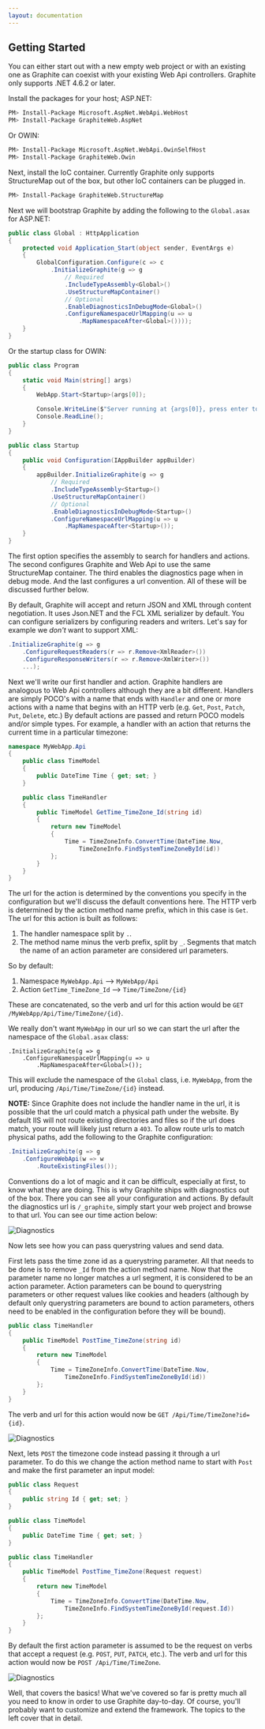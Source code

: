 ```yaml
---
layout: documentation
---
```


## Getting Started

You can either start out with a new empty web project or with an existing one as Graphite can coexist with your existing Web Api controllers. Graphite only supports .NET 4.6.2 or later.

Install the packages for your host; ASP.NET:

```bash
PM> Install-Package Microsoft.AspNet.WebApi.WebHost
PM> Install-Package GraphiteWeb.AspNet
```

Or OWIN:

```bash
PM> Install-Package Microsoft.AspNet.WebApi.OwinSelfHost
PM> Install-Package GraphiteWeb.Owin
```

Next, install the IoC container. Currently Graphite only supports StructureMap out of the box, but other IoC containers can be plugged in.

```bash
PM> Install-Package GraphiteWeb.StructureMap
```

Next we will bootstrap Graphite by adding the following to the `Global.asax` for ASP.NET:

```csharp
public class Global : HttpApplication{    protected void Application_Start(object sender, EventArgs e)    {
        GlobalConfiguration.Configure(c => c            .InitializeGraphite(g => g
                // Required
                .IncludeTypeAssembly<Global>()                .UseStructureMapContainer()
                // Optional                .EnableDiagnosticsInDebugMode<Global>()                .ConfigureNamespaceUrlMapping(u => u                    .MapNamespaceAfter<Global>())));    }}
```

Or the startup class for OWIN:

```csharp
public class Program{    static void Main(string[] args)    {        WebApp.Start<Startup>(args[0]);        Console.WriteLine($"Server running at {args[0]}, press enter to exit.");        Console.ReadLine();    }}public class Startup{    public void Configuration(IAppBuilder appBuilder)    {        appBuilder.InitializeGraphite(g => g
            // Required
            .IncludeTypeAssembly<Startup>()            .UseStructureMapContainer()
            // Optional            .EnableDiagnosticsInDebugMode<Startup>()            .ConfigureNamespaceUrlMapping(u => u                .MapNamespaceAfter<Startup>());
    }}
```

The first option specifies the assembly to search for handlers and actions. The second configures Graphite and Web Api to use the same StructureMap container. The third enables the diagnostics page when in debug mode. And the last configures a url convention. All of these will be discussed further below.

By default, Graphite will accept and return JSON and XML through content negotiation. It uses Json.NET and the FCL XML serializer by default. You can configure serializers by configuring readers and writers. Let's say for example we *don't* want to support XML:

```csharp
.InitializeGraphite(g => g    .ConfigureRequestReaders(r => r.Remove<XmlReader>())    .ConfigureResponseWriters(r => r.Remove<XmlWriter>())
    ...);
```

Next we'll write our first handler and action. Graphite handlers are analogous to Web Api controllers although they are a bit different. Handlers are simply POCO's with a name that ends with `Handler` and one or more actions with a name that begins with an HTTP verb (e.g. `Get`, `Post`, `Patch`, `Put`, `Delete`, etc.) By default actions are passed and return POCO models and/or simple types. For example, a handler with an action that returns the current time in a particular timezone:

```csharp
namespace MyWebApp.Api{    public class TimeModel    {        public DateTime Time { get; set; }    }    public class TimeHandler    {        public TimeModel GetTime_TimeZone_Id(string id)        {            return new TimeModel            {                Time = TimeZoneInfo.ConvertTime(DateTime.Now,                    TimeZoneInfo.FindSystemTimeZoneById(id))            };        }    }}
```

The url for the action is determined by the conventions you specify in the configuration but we'll discuss the default conventions here. The HTTP verb is determined by the action method name prefix, which in this case is `Get`. The url for this action is built as follows:

1. The handler namespace split by `.`.
2. The method name minus the verb prefix, split by `_`. Segments that match the name of an action parameter are considered url parameters.

So by default:

1. Namespace `MyWebApp.Api` --> `MyWebApp/Api`
2. Action `GetTime_TimeZone_Id` --> `Time/TimeZone/{id}`

These are concatenated, so the verb and url for this action would be `GET /MyWebApp/Api/Time/TimeZone/{id}`. 

We really don't want `MyWebApp` in our url so we can start the url after the namespace of the `Global.asax` class:

```
.InitializeGraphite(g => g    .ConfigureNamespaceUrlMapping(u => u        .MapNamespaceAfter<Global>());
```

This will exclude the namespace of the `Global` class, i.e. `MyWebApp`, from the url, producing `/Api/Time/TimeZone/{id}` instead.

**NOTE:** Since Graphite does not include the handler name in the url, it is possible that the url could match a physical path under the website. By default IIS will not route existing directories and files so if the url does match, your route will likely just return a `403`. To allow route urls to match physical paths, add the following to the Graphite configuration:

```csharp
.InitializeGraphite(g => g
    .ConfigureWebApi(w => w        .RouteExistingFiles());
```

Conventions do a lot of magic and it can be difficult, especially at first, to know what they are doing. This is why Graphite ships with diagnostics out of the box. There you can see all your configuration and actions. By default the diagnostics url is `/_graphite`, simply start your web project and browse to that url. You can see our time action below:

![Diagnostics](img/getting-started/diagnostics1.png)

Now lets see how you can pass querystring values and send data. 

First lets pass the time zone id as a querystring parameter. All that needs to be done is to remove `_Id` from the action method name. Now that the parameter name no longer matches a url segment, it is considered to be an action parameter. Action parameters can be bound to querystring parameters or other request values like cookies and headers (although by default only querystring parameters are bound to action parameters, others need to be enabled in the configuration before they will be bound).

```csharp
public class TimeHandler
{
    public TimeModel PostTime_TimeZone(string id)
    {
        return new TimeModel
        {
            Time = TimeZoneInfo.ConvertTime(DateTime.Now,
                TimeZoneInfo.FindSystemTimeZoneById(id))
        };
    }
}
```

The verb and url for this action would now be `GET /Api/Time/TimeZone?id={id}`. 

![Diagnostics](img/getting-started/diagnostics2.png)

Next, lets `POST` the timezone code instead passing it through a url parameter. To do this we change the action method name to start with `Post` and make the first parameter an input model:

```csharp
public class Request
{
    public string Id { get; set; }
}

public class TimeModel
{
    public DateTime Time { get; set; }
}

public class TimeHandler
{
    public TimeModel PostTime_TimeZone(Request request)
    {
        return new TimeModel
        {
            Time = TimeZoneInfo.ConvertTime(DateTime.Now,
                TimeZoneInfo.FindSystemTimeZoneById(request.Id))
        };
    }
}
```

By default the first action parameter is assumed to be the request on verbs that accept a request (e.g. `POST`, `PUT`, `PATCH`, etc.). The verb and url for this action would now be `POST /Api/Time/TimeZone`.

![Diagnostics](img/getting-started/diagnostics3.png) 

Well, that covers the basics! What we've covered so far is pretty much all you need to know in order to use Graphite day-to-day. Of course, you'll probably want to customize and extend the framework. The topics to the left cover that in detail.
